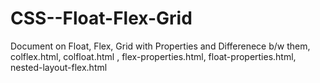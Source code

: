# CSS--Float-Flex-Grid
Document on Float, Flex, Grid with Properties and Differenece b/w them, colflex.html, colfloat.html , flex-properties.html, float-properties.html, nested-layout-flex.html

